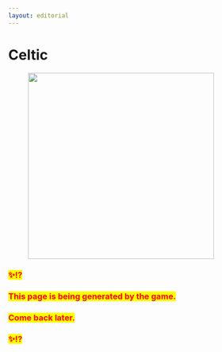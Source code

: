 ```yaml
---
layout: editorial
---
```


# Celtic

<figure><img src="../../../../../.gitbook/assets/pexels-btgl-♡-13609034.jpg" alt="" width="375"><figcaption></figcaption></figure>

### <mark style="color:red;">✨⁉️</mark>&#x20;

### <mark style="color:red;">This page is being generated by the game.</mark>&#x20;

### <mark style="color:red;">Come back later.</mark>

### <mark style="color:red;">✨⁉️</mark>

